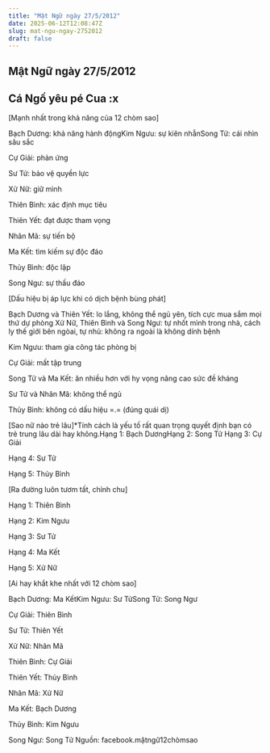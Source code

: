 ```yaml
---
title: "Mật Ngữ ngày 27/5/2012"
date: 2025-06-12T12:08:47Z
slug: mat-ngu-ngay-2752012
draft: false
---
```


## Mật Ngữ ngày 27/5/2012

## Cá Ngố yêu pé Cua :x

[Mạnh nhất trong khả năng của 12 chòm sao]

 Bạch Dương: khả năng hành độngKim Ngưu: sự kiên nhẫnSong Tử: cái nhìn sâu sắc

Cự Giải: phản ứng

Sư Tử: bảo vệ quyền lực

Xử Nữ: giữ mình

Thiên Bình: xác định mục tiêu

Thiên Yết: đạt được tham vọng

Nhân Mã: sự tiến bộ

Ma Kết: tìm kiếm sự độc đáo

Thủy Bình: độc lập

Song Ngư: sự thấu đáo
 
 [Dấu hiệu bị áp lực khi có dịch bệnh bùng phát]

 Bạch Dương và Thiên Yết: lo lắng, không thể ngủ yên, tích cực mua sắm mọi thứ dự phòng
Xử Nữ, Thiên Bình và Song Ngư: tự nhốt mình trong nhà, cách ly thế giới bên ngòai, tự nhủ: không ra ngoài là không dính bệnh

Kim Ngưu: tham gia công tác phòng bị

Cự Giải: mất tập trung

Song Tử và Ma Kết: ăn nhiều hơn với hy vọng nâng cao sức đề kháng

Sư Tử và Nhân Mã: không thể ngủ

Thủy Bình: không có dấu hiệu =.= (đúng quái dị)
 
 
 [Sao nữ nào trẻ lâu]*Tính cách là yếu tố rất quan trọng quyết định bạn có trẻ trung lâu dài hay không.Hạng 1: Bạch DươngHạng 2: Song Tử 
Hạng 3: Cự Giải 

Hạng 4: Sư Tử

Hạng 5: Thủy Bình 



[Ra đường luôn tươm tất, chỉnh chu]

Hạng 1: Thiên Bình

Hạng 2: Kim Ngưu

Hạng 3: Sư Tử

Hạng 4: Ma Kết

Hạng 5: Xử Nữ
 
 [Ai hay khắt khe nhất với 12 chòm sao]

 Bạch Dương: Ma KếtKim Ngưu: Sư TửSong Tử: Song Ngư

Cự Giải: Thiên Bình

Sư Tử: Thiên Yết

Xử Nữ: Nhân Mã

Thiên Bình: Cự Giải

Thiên Yết: Thủy Bình

Nhân Mã: Xử Nữ

Ma Kết: Bạch Dương

Thủy Bình: Kim Ngưu

Song Ngư: Song Tử
Nguồn: facebook.mậtngữ12chòmsao
